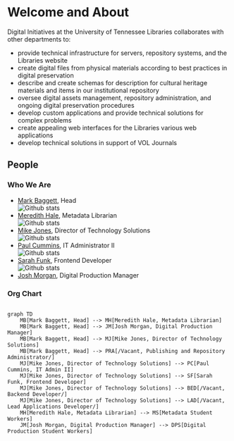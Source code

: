 # Welcome and About

Digital Initiatives at the University of Tennessee Libraries collaborates with other departments to:

* provide technical infrastructure for servers, repository systems, and the Libraries website
* create digital files from physical materials according to best practices in digital preservation
* describe and create schemas for description for cultural heritage materials and items in our institutional repository
* oversee digital assets management, repository administration, and ongoing digital preservation procedures
* develop custom applications and provide technical solutions for complex problems
* create appealing web interfaces for the Libraries various web applications
* develop technical solutions in support of VOL Journals

## People

### Who We Are

* [Mark Baggett](https://github.com/markpbaggett), Head <br>![Github stats](https://github-readme-stats.vercel.app/api?username=markpbaggett&theme=cobalt&show_icons=true&count_private=true)
* [Meredith Hale](https://github.com/mlhale7), Metadata Librarian <br>![Github stats](https://github-readme-stats.vercel.app/api?username=mlhale7&theme=dracula&show_icons=true&count_private=true)
* [Mike Jones](https://github.com/mkaljns), Director of Technology Solutions <br>![Github stats](https://github-readme-stats.vercel.app/api?username=mkaljns&theme=synthwave&show_icons=true&count_private=true)
* [Paul Cummins](https://github.com/pc37utn), IT Administrator II <br>![Github stats](https://github-readme-stats.vercel.app/api?username=pc37utn&theme=prussian&show_icons=true&count_private=true)
* [Sarah Funk](https://github.com/sfunk3), Frontend Developer <br>![Github stats](https://github-readme-stats.vercel.app/api?username=sfunk3&theme=shades-of-purple&show_icons=true&count_private=true)
* [Josh Morgan](), Digital Production Manager

### Org Chart

```mermaid

graph TD
    MB[Mark Baggett, Head] --> MH[Meredith Hale, Metadata Librarian]
    MB[Mark Baggett, Head] --> JM[Josh Morgan, Digital Production Manager]
    MB[Mark Baggett, Head] --> MJ[Mike Jones, Director of Technology Solutions]
    MB[Mark Baggett, Head] --> PRA[/Vacant, Publishing and Repository Administrator/]
    MJ[Mike Jones, Director of Technology Solutions] --> PC[Paul Cummins, IT Admin II]
    MJ[Mike Jones, Director of Technology Solutions] --> SF[Sarah Funk, Frontend Developer]
    MJ[Mike Jones, Director of Technology Solutions] --> BED[/Vacant, Backend Developer/]
    MJ[Mike Jones, Director of Technology Solutions] --> LAD[/Vacant, Lead Applications Developer/]
    MH[Meredith Hale, Metadata Librarian] --> MS[Metadata Student Workers]
    JM[Josh Morgan, Digital Production Manager] --> DPS[Digital Production Student Workers]
```


